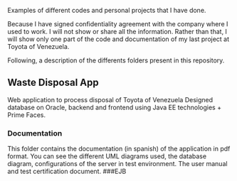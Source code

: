 Examples of different codes and personal projects that I have done. 

Because I have signed confidentiality agreement with the company where I used to work. I will not show or share all the information. Rather than that, I will show only one part of the code and documentation of my last project at Toyota of Venezuela.

Following, a description of the differents folders present in this repository.

## Waste Disposal App
Web application to process disposal of Toyota of Venezuela
Designed database on Oracle, backend and frontend using Java EE technologies + Prime Faces.

### Documentation
This folder contains the documentation (in spanish) of the application in pdf format. You can see the different UML diagrams used, the database diagram, configurations of the server in test environment. The user manual and test certification document.
###EJB
